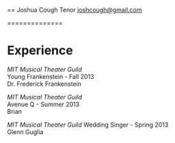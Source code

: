 == Joshua Cough
Tenor
joshcough@gmail.com

==============

Experience
==========

*MIT Musical Theater Guild*  
Young Frankenstein - Fall 2013  
Dr. Frederick Frankenstein  

_MIT Musical Theater Guild_  
Avenue Q - Summer 2013  
Brian  

_MIT Musical Theater Guild_
Wedding Singer - Spring 2013  
Glenn Guglia  




